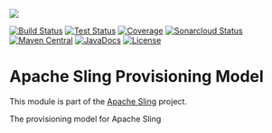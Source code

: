 [<img src="https://sling.apache.org/res/logos/sling.png"/>](https://sling.apache.org)

 [![Build Status](https://ci-builds.apache.org/job/Sling/job/modules/job/sling-org-apache-sling-provisioning-model/job/master/badge/icon)](https://ci-builds.apache.org/job/Sling/job/modules/job/sling-org-apache-sling-provisioning-model/job/master/) [![Test Status](https://img.shields.io/jenkins/tests.svg?jobUrl=https://ci-builds.apache.org/job/Sling/job/modules/job/sling-org-apache-sling-provisioning-model/job/master/)](https://ci-builds.apache.org/job/Sling/job/modules/job/sling-org-apache-sling-provisioning-model/job/master/test/?width=800&height=600) [![Coverage](https://sonarcloud.io/api/project_badges/measure?project=apache_sling-org-apache-sling-provisioning-model&metric=coverage)](https://sonarcloud.io/dashboard?id=apache_sling-org-apache-sling-provisioning-model) [![Sonarcloud Status](https://sonarcloud.io/api/project_badges/measure?project=apache_sling-org-apache-sling-provisioning-model&metric=alert_status)](https://sonarcloud.io/dashboard?id=apache_sling-org-apache-sling-provisioning-model) [![Maven Central](https://maven-badges.herokuapp.com/maven-central/org.apache.sling/org.apache.sling.provisioning.model/badge.svg)](https://search.maven.org/#search%7Cga%7C1%7Cg%3A%22org.apache.sling%22%20a%3A%22org.apache.sling.provisioning.model%22) [![JavaDocs](https://www.javadoc.io/badge/org.apache.sling/org.apache.sling.provisioning.model.svg)](https://www.javadoc.io/doc/org.apache.sling/org.apache.sling.provisioning.model) [![License](https://img.shields.io/badge/License-Apache%202.0-blue.svg)](https://www.apache.org/licenses/LICENSE-2.0)

# Apache Sling Provisioning Model

This module is part of the [Apache Sling](https://sling.apache.org) project.

The provisioning model for Apache Sling
